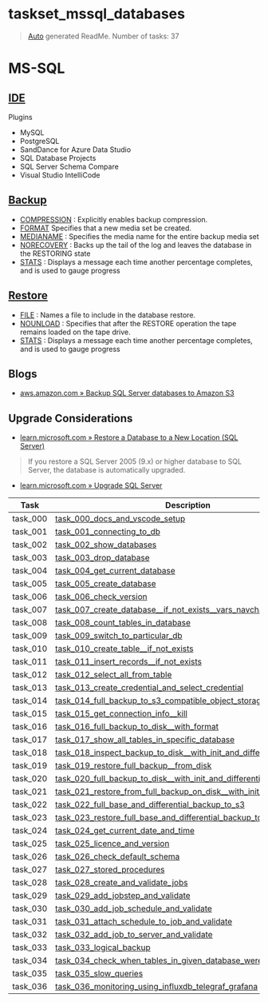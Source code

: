 # taskset_mssql_databases

> [Auto](https://github.com/codeaprendiz/learn_fullstack/blob/main/home/php/intermediate/taskset_intermediate_php/task_004_createGlobalMarkdownTable/generate-readme.php) generated ReadMe. Number of tasks: 37
# MS-SQL

## [IDE](https://learn.microsoft.com/en-us/sql/azure-data-studio/download-azure-data-studio?view=sql-server-ver16&tabs=redhat-install%2Credhat-uninstall#download-azure-data-studio)

Plugins

- MySQL
- PostgreSQL
- SandDance for Azure Data Studio
- SQL Database Projects
- SQL Server Schema Compare
- Visual Studio IntelliCode

## [Backup](https://learn.microsoft.com/en-us/sql/t-sql/statements/backup-transact-sql?view=sql-server-ver16)

- [COMPRESSION](https://learn.microsoft.com/en-us/sql/t-sql/statements/backup-transact-sql?view=sql-server-ver16#compression) : Explicitly enables backup compression.
- [FORMAT](https://learn.microsoft.com/en-us/sql/t-sql/statements/backup-transact-sql?view=sql-server-ver16#-noformat--format-) Specifies that a new media set be created.
- [MEDIANAME](https://learn.microsoft.com/en-us/sql/t-sql/statements/backup-transact-sql?view=sql-server-ver16#medianame---media_name--media_name_variable-) : Specifies the media name for the entire backup media set
- [NORECOVERY](https://learn.microsoft.com/en-us/sql/t-sql/statements/backup-transact-sql?view=sql-server-ver16#-norecovery--standby--undo_file_name-) : Backs up the tail of the log and leaves the database in the RESTORING state
- [STATS](https://learn.microsoft.com/en-us/sql/t-sql/statements/backup-transact-sql?view=sql-server-ver16#stats---percentage-) : Displays a message each time another percentage completes, and is used to gauge progress

## [Restore](https://learn.microsoft.com/en-us/sql/t-sql/statements/restore-statements-arguments-transact-sql?view=sql-server-ver16)

- [FILE](https://learn.microsoft.com/en-us/sql/t-sql/statements/restore-statements-arguments-transact-sql?view=sql-server-ver16#file---logical_file_name_in_backup-logical_file_name_in_backup_var) : Names a file to include in the database restore.
- [NOUNLOAD](https://learn.microsoft.com/en-us/sql/t-sql/statements/restore-statements-arguments-transact-sql?view=sql-server-ver16#-unload--nounload-) : Specifies that after the RESTORE operation the tape remains loaded on the tape drive.
- [STATS](https://learn.microsoft.com/en-us/sql/t-sql/statements/restore-statements-arguments-transact-sql?view=sql-server-ver16#stats---percentage-) : Displays a message each time another percentage completes, and is used to gauge progress

## Blogs

- [aws.amazon.com » Backup SQL Server databases to Amazon S3](https://aws.amazon.com/blogs/modernizing-with-aws/backup-sql-server-to-amazon-s3/)

## Upgrade Considerations

- [learn.microsoft.com » Restore a Database to a New Location (SQL Server)](https://learn.microsoft.com/en-us/sql/relational-databases/backup-restore/restore-a-database-to-a-new-location-sql-server?view=sql-server-ver16)

> If you restore a SQL Server 2005 (9.x) or higher database to SQL Server, the database is automatically upgraded.

- [learn.microsoft.com » Upgrade SQL Server](https://learn.microsoft.com/en-us/sql/database-engine/install-windows/upgrade-sql-server?view=sql-server-ver16)

| Task     | Description                                                                                                                                                            |
|----------|------------------------------------------------------------------------------------------------------------------------------------------------------------------------|
| task_000 | [task_000_docs_and_vscode_setup](taskset_mssql_databases/task_000_docs_and_vscode_setup)                                                                               |
| task_001 | [task_001_connecting_to_db](taskset_mssql_databases/task_001_connecting_to_db)                                                                                         |
| task_002 | [task_002_show_databases](taskset_mssql_databases/task_002_show_databases)                                                                                             |
| task_003 | [task_003_drop_database](taskset_mssql_databases/task_003_drop_database)                                                                                               |
| task_004 | [task_004_get_current_database](taskset_mssql_databases/task_004_get_current_database)                                                                                 |
| task_005 | [task_005_create_database](taskset_mssql_databases/task_005_create_database)                                                                                           |
| task_006 | [task_006_check_version](taskset_mssql_databases/task_006_check_version)                                                                                               |
| task_007 | [task_007_create_database__if_not_exists__vars_navchar](taskset_mssql_databases/task_007_create_database__if_not_exists__vars_navchar)                                 |
| task_008 | [task_008_count_tables_in_database](taskset_mssql_databases/task_008_count_tables_in_database)                                                                         |
| task_009 | [task_009_switch_to_particular_db](taskset_mssql_databases/task_009_switch_to_particular_db)                                                                           |
| task_010 | [task_010_create_table__if_not_exists](taskset_mssql_databases/task_010_create_table__if_not_exists)                                                                   |
| task_011 | [task_011_insert_records__if_not_exists](taskset_mssql_databases/task_011_insert_records__if_not_exists)                                                               |
| task_012 | [task_012_select_all_from_table](taskset_mssql_databases/task_012_select_all_from_table)                                                                               |
| task_013 | [task_013_create_credential_and_select_credential](taskset_mssql_databases/task_013_create_credential_and_select_credential)                                           |
| task_014 | [task_014_full_backup_to_s3_compatible_object_storage__with_format](taskset_mssql_databases/task_014_full_backup_to_s3_compatible_object_storage__with_format)         |
| task_015 | [task_015_get_connection_info__kill](taskset_mssql_databases/task_015_get_connection_info__kill)                                                                       |
| task_016 | [task_016_full_backup_to_disk__with_format](taskset_mssql_databases/task_016_full_backup_to_disk__with_format)                                                         |
| task_017 | [task_017_show_all_tables_in_specific_database](taskset_mssql_databases/task_017_show_all_tables_in_specific_database)                                                 |
| task_018 | [task_018_inspect_backup_to_disk__with_init_and_differential](taskset_mssql_databases/task_018_inspect_backup_to_disk__with_init_and_differential)                     |
| task_019 | [task_019_restore_full_backup__from_disk](taskset_mssql_databases/task_019_restore_full_backup__from_disk)                                                             |
| task_020 | [task_020_full_backup_to_disk__with_init_and_differential](taskset_mssql_databases/task_020_full_backup_to_disk__with_init_and_differential)                           |
| task_021 | [task_021_restore_from_full_backup_on_disk__with_init_and_differential](taskset_mssql_databases/task_021_restore_from_full_backup_on_disk__with_init_and_differential) |
| task_022 | [task_022_full_base_and_differential_backup_to_s3](taskset_mssql_databases/task_022_full_base_and_differential_backup_to_s3)                                           |
| task_023 | [task_023_restore_full_base_and_differential_backup_to_s3](taskset_mssql_databases/task_023_restore_full_base_and_differential_backup_to_s3)                           |
| task_024 | [task_024_get_current_date_and_time](taskset_mssql_databases/task_024_get_current_date_and_time)                                                                       |
| task_025 | [task_025_licence_and_version](taskset_mssql_databases/task_025_licence_and_version)                                                                                   |
| task_026 | [task_026_check_default_schema](taskset_mssql_databases/task_026_check_default_schema)                                                                                 |
| task_027 | [task_027_stored_procedures](taskset_mssql_databases/task_027_stored_procedures)                                                                                       |
| task_028 | [task_028_create_and_validate_jobs](taskset_mssql_databases/task_028_create_and_validate_jobs)                                                                         |
| task_029 | [task_029_add_jobstep_and_validate](taskset_mssql_databases/task_029_add_jobstep_and_validate)                                                                         |
| task_030 | [task_030_add_job_schedule_and_validate](taskset_mssql_databases/task_030_add_job_schedule_and_validate)                                                               |
| task_031 | [task_031_attach_schedule_to_job_and_validate](taskset_mssql_databases/task_031_attach_schedule_to_job_and_validate)                                                   |
| task_032 | [task_032_add_job_to_server_and_validate](taskset_mssql_databases/task_032_add_job_to_server_and_validate)                                                             |
| task_033 | [task_033_logical_backup](taskset_mssql_databases/task_033_logical_backup)                                                                                             |
| task_034 | [task_034_check_when_tables_in_given_database_were_last_updated](taskset_mssql_databases/task_034_check_when_tables_in_given_database_were_last_updated)               |
| task_035 | [task_035_slow_queries](taskset_mssql_databases/task_035_slow_queries)                                                                                                 |
| task_036 | [task_036_monitoring_using_influxdb_telegraf_grafana](taskset_mssql_databases/task_036_monitoring_using_influxdb_telegraf_grafana)                                     |
